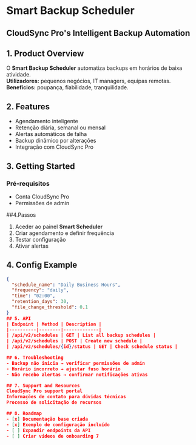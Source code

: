 # Smart Backup Scheduler
## CloudSync Pro's Intelligent Backup Automation

## 1. Product Overview
O **Smart Backup Scheduler** automatiza backups em horários de baixa atividade.  
**Utilizadores:** pequenos negócios, IT managers, equipas remotas.  
**Benefícios:** poupança, fiabilidade, tranquilidade.  

## 2. Features
- Agendamento inteligente  
- Retenção diária, semanal ou mensal  
- Alertas automáticos de falha  
- Backup dinâmico por alterações  
- Integração com CloudSync Pro  

## 3. Getting Started
### Pré-requisitos
- Conta CloudSync Pro  
- Permissões de admin  

##4.Passos
1. Aceder ao painel **Smart Scheduler**  
2. Criar agendamento e definir frequência  
3. Testar configuração  
4. Ativar alertas  


## 4. Config Example
```json
{
  "schedule_name": "Daily Business Hours",
  "frequency": "daily",
  "time": "02:00",
  "retention_days": 30,
  "file_change_threshold": 0.1
}
## 5. API
| Endpoint | Method | Description |
|----------|--------|-------------|
| /api/v2/schedules | GET | List all backup schedules |
| /api/v2/schedules | POST | Create new schedule |
| /api/v2/schedules/{id}/status | GET | Check schedule status |

## 6. Troubleshooting
- Backup não inicia → verificar permissões de admin  
- Horário incorreto → ajustar fuso horário  
- Não recebo alertas → confirmar notificações ativas

## 7. Support and Resources
CloudSync Pro support portal
Informações de contato para dúvidas técnicas
Processo de solicitação de recursos

## 8. Roadmap
- [x] Documentação base criada  
- [x] Exemplo de configuração incluído  
- [ ] Expandir endpoints da API  
- [ ] Criar vídeos de onboarding 7
